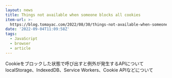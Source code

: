 ```yaml
---
layout: news
title: Things not available when someone blocks all cookies
item-url: >-
  https://blog.tomayac.com/2022/08/30/things-not-available-when-someone-blocks-all-cookies/
date: '2022-09-04T11:09:58Z'
tags:
  - JavaScript
  - browser
  - article
---
```

Cookieをブロックした状態で呼び出すと例外が発生するAPIについて
localStorage、IndexedDB、Service Workers、Cookie APIなどについて
